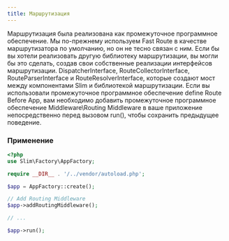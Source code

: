 ```yaml
---
title: Маршрутизация
---
```

Маршрутизация была реализована как промежуточное программное обеспечение. Мы по-прежнему используем Fast Route в качестве маршрутизатора по умолчанию, но он не тесно связан с ним. Если бы вы хотели реализовать другую библиотеку маршрутизации, вы могли бы это сделать, создав свои собственные реализации интерфейсов маршрутизации. DispatcherInterface, RouteCollectorInterface, RouteParserInterface и RouteResolverInterface, которые создают мост между компонентами Slim и библиотекой маршрутизации. Если вы использовали промежуточное программное обеспечение define Route Before App, вам необходимо добавить промежуточное программное обеспечение Middleware\Routing Middleware в ваше приложение непосредственно перед вызовом run(), чтобы сохранить предыдущее поведение.

### Применение

```php
<?php
use Slim\Factory\AppFactory;

require __DIR__ . '/../vendor/autoload.php';

$app = AppFactory::create();

// Add Routing Middleware
$app->addRoutingMiddleware();

// ...

$app->run();
```
